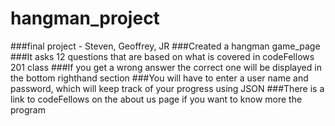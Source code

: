 # hangman_project
###final project - Steven, Geoffrey, JR
###Created a hangman game_page
###It asks 12 questions that are based on what is covered in codeFellows 201 class
###If you get a wrong answer the correct one will be displayed in the bottom righthand section
###You will have to enter a user name and password, which will keep track of your progress using JSON
###There is a link to codeFellows on the about us page if you want to know more the program
